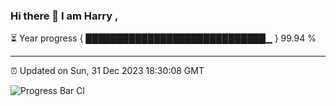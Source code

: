 ### Hi there 👋 I am Harry , 

⏳ Year progress { █████████████████████████████▁ } 99.94 %

---

⏰ Updated on Sun, 31 Dec 2023 18:30:08 GMT

![Progress Bar CI](https://github.com/duykhang68/duykhang68/workflows/Progress%20Bar%20CI/badge.svg)
